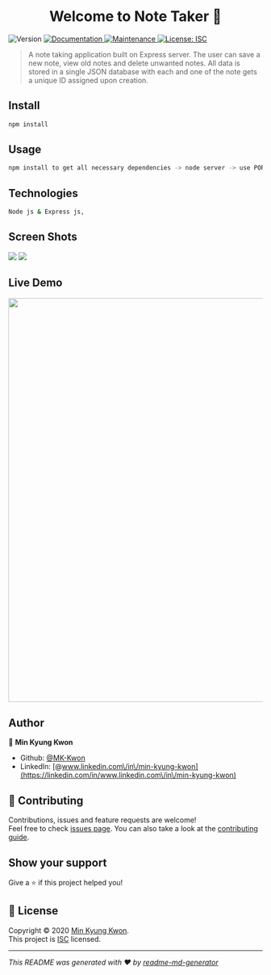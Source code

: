 <h1 align="center">Welcome to Note Taker 👋</h1>
<p>
  <img alt="Version" src="https://img.shields.io/badge/version-1.0.0-blue.svg?cacheSeconds=2592000" />
  <a href="https://github.com/MK-Kwon/Note-Taker#readme" target="_blank">
    <img alt="Documentation" src="https://img.shields.io/badge/documentation-yes-brightgreen.svg" />
  </a>
  <a href="https://github.com/MK-Kwon/Note-Taker/graphs/commit-activity" target="_blank">
    <img alt="Maintenance" src="https://img.shields.io/badge/Maintained%3F-yes-green.svg" />
  </a>
  <a href="https://github.com/MK-Kwon/Note-Taker/blob/master/LICENSE" target="_blank">
    <img alt="License: ISC" src="https://img.shields.io/github/license/MK-Kwon/Note Taker" />
  </a>
</p>

> A note taking application built on Express server. The user can save a new note, view old notes and delete unwanted notes. All data is stored in a single JSON database with each and one of the note gets a unique ID assigned upon creation.

## Install

```sh
npm install
```

## Usage

```sh
npm install to get all necessary dependencies -> node server -> use PORT 3000 
```

## Technologies

```sh
Node js & Express js, 
```
## Screen Shots

<img src="http://drive.google.com/uc?id=1zzGbVx7Os3xsgGKbqNPcsSR15KXRfmtk">
<img src="http://drive.google.com/uc?id=1UlVOjnRQE614ExLJm7WVKo3oFZX-NTii">


## Live Demo

<img src="https://media.giphy.com/media/WSxNK5Zg7OKCLdlVn8/giphy.gif" width ="800">

## Author

👤 **Min Kyung Kwon**

* Github: [@MK-Kwon](https://github.com/MK-Kwon)
* LinkedIn: [@www.linkedin.com\/in\/min-kyung-kwon](https://linkedin.com/in/www.linkedin.com\/in\/min-kyung-kwon)

## 🤝 Contributing

Contributions, issues and feature requests are welcome!<br />Feel free to check [issues page](https://github.com/MK-Kwon/Note-Taker/issues). You can also take a look at the [contributing guide](https://github.com/MK-Kwon/Note-Taker/blob/master/CONTRIBUTING.md).

## Show your support

Give a ⭐️ if this project helped you!

## 📝 License

Copyright © 2020 [Min Kyung Kwon](https://github.com/MK-Kwon).<br />
This project is [ISC](https://github.com/MK-Kwon/Note-Taker/blob/master/LICENSE) licensed.

***
_This README was generated with ❤️ by [readme-md-generator](https://github.com/kefranabg/readme-md-generator)_
